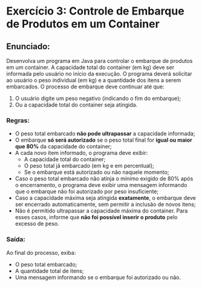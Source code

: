 # Exercício 3: Controle de Embarque de Produtos em um Container

## Enunciado:
Desenvolva um programa em Java para controlar o embarque de produtos em um container. A capacidade total do container (em kg) deve ser informada pelo usuário no início da execução. O programa deverá solicitar ao usuário o peso individual (em kg) e a quantidade dos itens a serem embarcados. O processo de embarque deve continuar até que:

1. O usuário digite um peso negativo (indicando o fim do embarque);
2. Ou a capacidade total do container seja atingida.

### Regras:
- O peso total embarcado **não pode ultrapassar** a capacidade informada;
- O embarque **só será autorizado** se o peso total final for **igual ou maior que 80%** da capacidade do container;
- A cada novo item informado, o programa deve exibir:
  - A capacidade total do container;
  - O peso total já embarcado (em kg e em percentual);
  - Se o embarque está autorizado ou não naquele momento;
- Caso o peso total embarcado não atinja o mínimo exigido de 80% após o encerramento, o programa deve exibir uma mensagem informando que o embarque não foi autorizado por peso insuficiente;
- Caso a capacidade máxima seja atingida **exatamente**, o embarque deve ser encerrado automaticamente, sem permitir a inclusão de novos itens;
- Não é permitido ultrapassar a capacidade máxima do container. Para esses casos, informe que **não foi possível inserir o produto** pelo excesso de peso.

### Saída:
Ao final do processo, exiba:
- O peso total embarcado;
- A quantidade total de itens;
- Uma mensagem informando se o embarque foi autorizado ou não.
